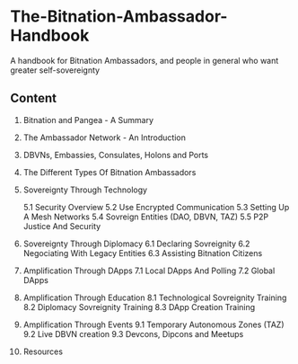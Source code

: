 # The-Bitnation-Ambassador-Handbook

A handbook for Bitnation Ambassadors, and people in general who want greater self-sovereignty 

## Content

1. Bitnation and Pangea - A Summary
2. The Ambassador Network - An Introduction
3. DBVNs, Embassies, Consulates, Holons and Ports
4. The Different Types Of Bitnation Ambassadors
5. Sovereignty Through Technology

    5.1 Security Overview
    5.2 Use Encrypted Communication
    5.3 Setting Up A Mesh Networks
    5.4 Sovreign Entities (DAO, DBVN, TAZ)
    5.5 P2P Justice And Security
6. Sovereignty Through Diplomacy
    6.1 Declaring Sovreignity
    6.2 Negociating With Legacy Entities
    6.3 Assisting Bitnation Citizens 
7. Amplification Through DApps
    7.1 Local DApps And Polling
    7.2 Global DApps
8. Amplification Through Education
    8.1 Technological Sovreignity Training
    8.2 Diplomacy Sovreignity Training
    8.3 DApp Creation Training
9. Amplification Through Events
    9.1 Temporary Autonomous Zones (TAZ)
    9.2 Live DBVN creation
    9.3 Devcons, Dipcons and Meetups
10. Resources
